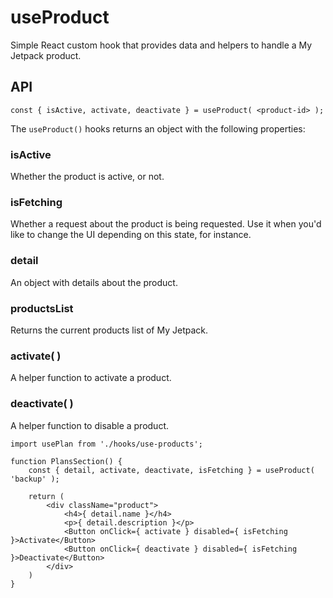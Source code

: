 # useProduct

Simple React custom hook that provides data and helpers to handle a My Jetpack product.

## API

```es6
const { isActive, activate, deactivate } = useProduct( <product-id> );
```

The `useProduct()` hooks returns an object with the following properties:

### isActive
Whether the product is active, or not.

### isFetching
Whether a request about the product is being requested. Use it when you'd like to change the UI depending on this state, for instance.

### detail
An object with details about the product.

### productsList

Returns the current products list of My Jetpack.

### activate( <productSlug> )
A helper function to activate a product.

### deactivate( <productSlug> )
A helper function to disable a product.

```es6
import usePlan from './hooks/use-products';

function PlansSection() {
	const { detail, activate, deactivate, isFetching } = useProduct( 'backup' );

	return (
		<div className="product">
			<h4>{ detail.name }</h4>
			<p>{ detail.description }</p>
			<Button onClick={ activate } disabled={ isFetching }>Activate</Button>
			<Button onClick={ deactivate } disabled={ isFetching }>Deactivate</Button>
		</div>
	)
}
```
